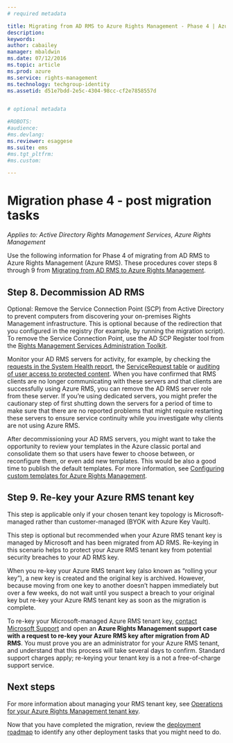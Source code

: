 ```yaml
---
# required metadata

title: Migrating from AD RMS to Azure Rights Management - Phase 4 | Azure RMS
description:
keywords:
author: cabailey
manager: mbaldwin
ms.date: 07/12/2016
ms.topic: article
ms.prod: azure
ms.service: rights-management
ms.technology: techgroup-identity
ms.assetid: d51e7bdd-2e5c-4304-98cc-cf2e7858557d


# optional metadata

#ROBOTS:
#audience:
#ms.devlang:
ms.reviewer: esaggese
ms.suite: ems
#ms.tgt_pltfrm:
#ms.custom:

---
```


# Migration phase 4 - post migration tasks

*Applies to: Active Directory Rights Management Services, Azure Rights Management*


Use the following information for Phase 4 of migrating from AD RMS to Azure Rights Management (Azure RMS). These procedures cover steps 8 through 9 from [Migrating from AD RMS to Azure Rights Management](migrate-from-ad-rms-to-azure-rms.md).


## Step 8. Decommission AD RMS

Optional: Remove the Service Connection Point (SCP) from Active Directory to prevent computers from discovering your on-premises Rights Management infrastructure. This is optional because of the redirection that you configured in the registry (for example, by running the migration script). To remove the Service Connection Point, use the AD SCP Register tool from the [Rights Management Services Administration Toolkit](http://www.microsoft.com/download/details.aspx?id=1479).

Monitor your AD RMS servers for activity, for example, by checking the [requests in the System Health report](https://technet.microsoft.com/library/ee221012%28v=ws.10%29.aspx), the [ServiceRequest table](http://technet.microsoft.com/library/dd772686%28v=ws.10%29.aspx) or [auditing of user access to protected content](http://social.technet.microsoft.com/wiki/contents/articles/3440.ad-rms-frequently-asked-questions-faq.aspx). When you have confirmed that RMS clients are no longer communicating with these servers and that clients are successfully using Azure RMS, you can remove the AD RMS server role from these server. If you’re using dedicated servers, you might prefer the cautionary step of first shutting down the servers for a period of time to make sure that there are no reported problems that might require restarting these servers to ensure service continuity while you investigate why clients are not using Azure RMS.

After decommissioning your AD RMS servers, you might want to take the opportunity to review your templates in the Azure classic portal and consolidate them so that users have fewer to choose between, or reconfigure them, or even add new templates. This would be also a good time to publish the default templates. For more information, see [Configuring custom templates for Azure Rights Management](../deploy-use/configure-custom-templates.md).

## Step 9. Re-key your Azure RMS tenant key
This step is applicable only if your chosen tenant key topology is Microsoft-managed rather than customer-managed (BYOK with Azure Key Vault).

This step is optional but recommended when your Azure RMS tenant key is managed by Microsoft and has been migrated from AD RMS. Re-keying in this scenario helps to protect your Azure RMS tenant key from potential security breaches to your AD RMS key.

When you re-key your Azure RMS tenant key (also known as “rolling your key”), a new key is created and the original key is archived. However, because moving from one key to another doesn’t happen immediately but over a few weeks, do not wait until you suspect a breach to your original key but re-key your Azure RMS tenant key as soon as the migration is complete.

To re-key your Microsoft-managed Azure RMS tenant key, [contact Microsoft Support](../get-started/information-support.md#to-contact-microsoft-support) and open an **Azure Rights Management support case with a request to re-key your Azure RMS key after migration from AD RMS**. You must prove you are an administrator for your Azure RMS tenant, and understand that this process will take several days to confirm. Standard support charges apply; re-keying your tenant key is a not a free-of-charge support service.


## Next steps

For more information about managing your RMS tenant key, see [Operations for your Azure Rights Management tenant key](../deploy-use/operations-tenant-key.md).

Now that you have completed the migration, review the [deployment roadmap](deployment-roadmap.md) to identify any other deployment tasks that you might need to do.


